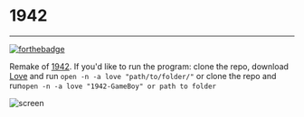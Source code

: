 # 1942
---
[![forthebadge](http://forthebadge.com/badges/built-with-love.svg)](http://forthebadge.com)

Remake of [1942](http://en.wikipedia.org/wiki/1942_(video_game)). If you'd like to run the program: clone the repo, download [Love](https://love2d.org/) and run ```open -n -a love "path/to/folder/"``` or clone the repo and run```open -n -a love "1942-GameBoy" or path to folder```

![screen](http://i.imgur.com/2VoOsXr.png "1942")
